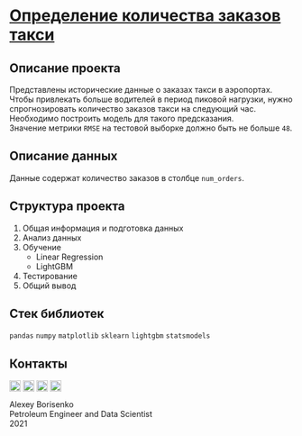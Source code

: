 # [Определение количества заказов такси](https://github.com/borisenko-ru/practicum_ds_data/blob/main/12_Taxi_Orders_Prediction_project/12_Taxi_Orders_Prediction_project.ipynb)

## Описание проекта

Представлены исторические данные о заказах такси в аэропортах. Чтобы привлекать больше водителей в период пиковой нагрузки, нужно спрогнозировать количество заказов такси на следующий час. Необходимо построить модель для такого предсказания. \
Значение метрики `RMSE` на тестовой выборке должно быть не больше `48`.

## Описание данных

Данные содержат количество заказов в столбце `num_orders`.

## Структура проекта

1. Общая информация и подготовка данных
2. Анализ данных
3. Обучение
    - Linear Regression
    - LightGBM
4. Тестирование
5. Общий вывод

## Стек библиотек
`pandas` `numpy` `matplotlib` `sklearn` `lightgbm` `statsmodels`

## Контакты

[<img align="center" src="https://image.flaticon.com/icons/png/512/1384/1384088.png" width="20" />](https://www.linkedin.com/in/borisenkoru/) 
[<img align="center" src="https://image.flaticon.com/icons/png/512/1051/1051360.png" width="20" />](https://www.facebook.com/borisenko.ru/)
[<img align="center" src="https://image.flaticon.com/icons/png/512/1384/1384031.png" width="20" />](https://www.instagram.com/borisenko_ru/)
[<img align="center" src="https://image.flaticon.com/icons/png/512/2111/2111812.png" width="20" />](https://t.me/borisenko_ru)

Alexey Borisenko \
Petroleum Engineer and Data Scientist \
2021
